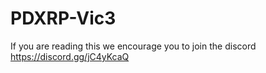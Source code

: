 # PDXRP-Vic3

If you are reading this we encourage you to join the discord https://discord.gg/jC4yKcaQ
